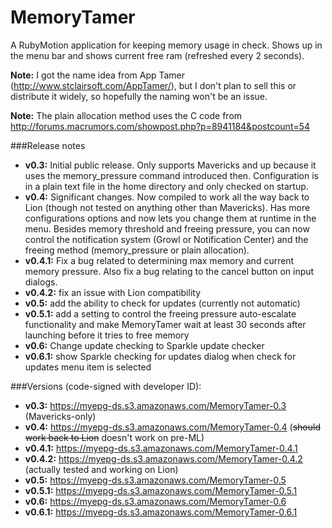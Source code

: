 MemoryTamer
===========

A RubyMotion application for keeping memory usage in check.  Shows up in the menu bar and shows current free ram (refreshed every 2 seconds).

**Note:** I got the name idea from App Tamer (<http://www.stclairsoft.com/AppTamer/>), but I don't plan to sell this or distribute it widely, so hopefully the naming won't be an issue.

**Note:** The plain allocation method uses the C code from <http://forums.macrumors.com/showpost.php?p=8941184&postcount=54>

###Release notes
* **v0.3:** Initial public release.  Only supports Mavericks and up because it uses the memory_pressure command introduced then.  Configuration is in a plain text file in the home directory and only checked on startup.
* **v0.4:** Significant changes.  Now compiled to work all the way back to Lion (though not tested on anything other than Mavericks).  Has more configurations options and now lets you change them at runtime in the menu.  Besides memory threshold and freeing pressure, you can now control the notification system (Growl or Notification Center) and the freeing method (memory_pressure or plain allocation).
* **v0.4.1:** Fix a bug related to determining max memory and current memory pressure.  Also fix a bug relating to the cancel button on input dialogs.
* **v0.4.2:** fix an issue with Lion compatibility
* **v0.5:** add the ability to check for updates (currently not automatic)
* **v0.5.1:** add a setting to control the freeing pressure auto-escalate functionality and make MemoryTamer wait at least 30 seconds after launching before it tries to free memory
* **v0.6:** Change update checking to Sparkle update checker
* **v0.6.1:** show Sparkle checking for updates dialog when check for updates menu item is selected

###Versions (code-signed with developer ID):
* **v0.3:** <https://myepg-ds.s3.amazonaws.com/MemoryTamer-0.3> (Mavericks-only)
* **v0.4:** <https://myepg-ds.s3.amazonaws.com/MemoryTamer-0.4> (<del>should work back to Lion</del> doesn't work on pre-ML)
* **v0.4.1:** <https://myepg-ds.s3.amazonaws.com/MemoryTamer-0.4.1>
* **v0.4.2:** <https://myepg-ds.s3.amazonaws.com/MemoryTamer-0.4.2> (actually tested and working on Lion)
* **v0.5:** <https://myepg-ds.s3.amazonaws.com/MemoryTamer-0.5>
* **v0.5.1:** <https://myepg-ds.s3.amazonaws.com/MemoryTamer-0.5.1>
* **v0.6:** <https://myepg-ds.s3.amazonaws.com/MemoryTamer-0.6>
* **v0.6.1:** <https://myepg-ds.s3.amazonaws.com/MemoryTamer-0.6.1>